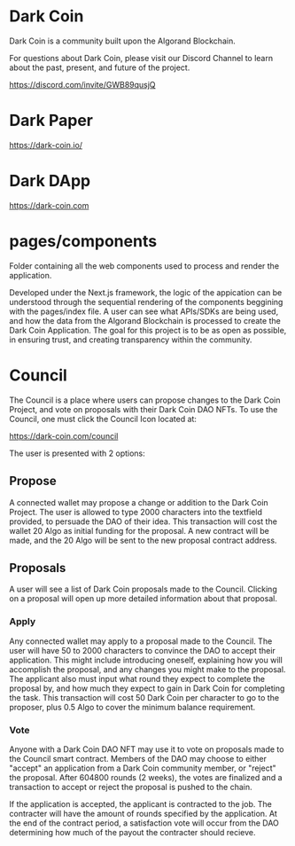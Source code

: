 # Dark Coin

Dark Coin is a community built upon the Algorand Blockchain.

For questions about Dark Coin, please visit our Discord Channel to learn about the past, present, and future of the project.

https://discord.com/invite/GWB89qusjQ

# Dark Paper

https://dark-coin.io/

# Dark DApp

https://dark-coin.com

# pages/components

Folder containing all the web components used to process and render the application. 

Developed under the Next.js framework, the logic of the appication can be understood through the sequential rendering of the components beggining with the pages/index file. A user can see what APIs/SDKs are being used, and how the data from the Algorand Blockchain is processed to create the Dark Coin Application. The goal for this project is to be as open as possible, in ensuring trust, and creating transparency within the community.

# Council

The Council is a place where users can propose changes to the Dark Coin Project, and vote on proposals with their Dark Coin DAO NFTs.
To use the Council, one must click the Council Icon located at:

https://dark-coin.com/council

The user is presented with 2 options:

## Propose

A connected wallet may propose a change or addition to the Dark Coin Project. The user is allowed to type 2000 characters into the textfield provided, to persuade the DAO of their idea. This transaction will cost the wallet 20 Algo as initial funding for the proposal. A new contract will be made, and the 20 Algo will be sent to the new proposal contract address.

## Proposals

A user will see a list of Dark Coin proposals made to the Council. Clicking on a proposal will open up more detailed information about that proposal.

### Apply

Any connected wallet may apply to a proposal made to the Council. The user will have 50 to 2000 characters to convince the DAO to accept their application. This might include introducing oneself, explaining how you will accomplish the proposal, and any changes you might make to the proposal. The applicant also must input what round they expect to complete the proposal by, and how much they expect to gain in Dark Coin for completing the task. This transaction will cost 50 Dark Coin per character to go to the proposer, plus 0.5 Algo to cover the minimum balance requirement. 

### Vote

Anyone with a Dark Coin DAO NFT may use it to vote on proposals made to the Council smart contract. Members of the DAO may choose to either "accept" an application from a Dark Coin community member, or "reject" the proposal. After 604800 rounds (2 weeks), the votes are finalized and a transaction to accept or reject the proposal is pushed to the chain. 

If the application is accepted, the applicant is contracted to the job. The contracter will have the amount of rounds specified by the application. At the end of the contract period, a satisfaction vote will occur from the DAO determining how much of the payout the contracter should recieve.  




